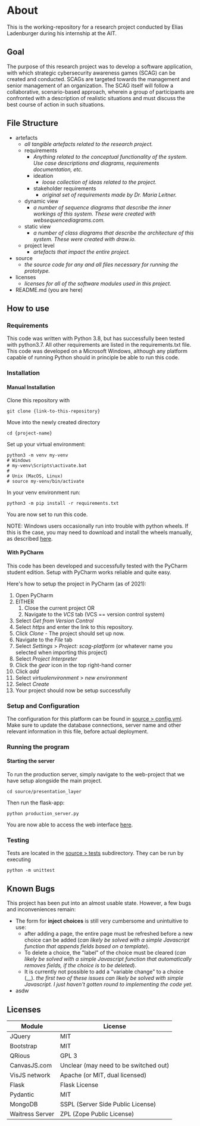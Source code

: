 # About

This is the working-repository for a research project conducted by Elias Ladenburger during his internship at the AIT.

## Goal

The purpose of this research project was to develop a software application, with which strategic cybersecurity awareness games (SCAG) can be created and conducted. 
SCAGs are targeted towards the management and senior management of an organization.
The SCAG itself will follow a collaborative, scenario-based approach, wherein a group of participants are confronted with a description of realistic situations and must discuss the best course of action in such situations.

## File Structure

- artefacts
    - _all tangible artefacts related to the research project._
    - requirements
      - _Anything related to the conceptual functionality of the system. Use case descriptions and diagrams, requirements documentation, etc._
      - ideation
        - _loose collection of ideas related to the project._
      - stakeholder requirements
        - _original set of requirements made by Dr. Maria Leitner._
    - dynamic view
      - _a number of sequence diagrams that describe the inner workings of this system. These were created with websequencediagrams.com._
    - static view
      - _a number of *class diagrams* that describe the architecture of this system. These were created with draw.io._
    - project level
        - _artefacts that impact the entire project._
- source
    - _the source code for any and all files necessary for running the prototype._
- licenses
  - _licenses for all of the software modules used in this project._
- README.md (you are here)


## How to use
### Requirements
This code was written with Python 3.8, but has successfully been tested with python3.7. 
All other requirements are listed in the requirements.txt file. 
This code was developed on a Microsoft Windows, although any platform capable of running Python should in principle be able to run this code. 

### Installation
#### Manual Installation
Clone this repository with
  
    git clone {link-to-this-repository}
    
Move into the newly created directory

    cd {project-name}

Set up your virtual environment:
    
    python3 -m venv my-venv
    # Windows
    # my-venv\Scripts\activate.bat 
    #
    # Unix (MacOS, Linux)
    # source my-venv/bin/activate
    
In your venv environment run:

    python3 -m pip install -r requirements.txt
    
You are now set to run this code.

NOTE: Windows users occasionally run into trouble with python wheels. 
If this is the case, you may need to download and install the wheels manually, as described [here](https://www.lfd.uci.edu/~gohlke/pythonlibs/).

#### With PyCharm
This code has been developed and successfully tested with the PyCharm student edition.
Setup with PyCharm works reliable and quite easy.

Here's how to setup the project in PyCharm (as of 2021):
1. Open PyCharm
2. EITHER
    1. Close the current project OR
    2. Navigate to the _VCS_ tab (VCS == version control system)
4. Select _Get from Version Control_
5. Select _https_ and enter the link to this repository.
6. Click _Clone_ - The project should set up now.
7. Navigate to the _File_ tab
8. Select _Settings_ > _Project: scag-platform_ (or whatever name you selected when importing this project)
9. Select _Project Interpreter_
10. Click the _gear_ icon in the top right-hand corner
11. Click _add_
12. Select _virtualenvironment_ > _new environment_
13. Select _Create_
14. Your project should now be setup successfully

### Setup and Configuration

The configuration for this platform can be found in [source > config.yml](/source/config.yml). 
Make sure to update the database connections, server name and other relevant information in this file, before actual deployment.

### Running the program
#### Starting the server

To run the production server, simply navigate to the web-project that we have setup alongside the main project.
    
    cd source/presentation_layer

Then run the flask-app:

    python production_server.py
    
You are now able to access the web interface [here](https://127.0.0.1:5000).

### Testing
Tests are located in the [source > tests](/source/tests) subdirectory. They can be run by executing 

    python -m unittest
    
## Known Bugs

This project has been put into an almost usable state. However, a few bugs and inconveniences remain:
- The form for **inject choices** is still very cumbersome and unintuitive to use:
  - after adding a page, the entire page must be refreshed before a new choice can be added 
  (_can likely be solved with a simple Javascript function that appends fields based on a template_).
  - To delete a choice, the "label" of the choice must be cleared
    (_can likely be solved with a simple Javascript function that automatically removes fields, if the choice is to be deleted_).
  - It is currently not possible to add a "variable change" to a choice
    (__).
_the first two of these issues can likely be solved with simple Javascript. I just haven't gotten round to implementing the code yet._
- asdw  

## Licenses

|       Module |        License |
|   ---------- |        ------- |
| JQuery       |   MIT          |
| Bootstrap    |   MIT          |
| QRious       |   GPL 3        |
| CanvasJS.com |   Unclear (may need to be switched out)  |
| VisJS network | Apache (or MIT, dual licensed) |
| Flask        |       Flask License  |
| Pydantic     |   MIT          |
| MongoDB      |   SSPL (Server Side Public License) |
| Waitress Server  | ZPL (Zope Public License) |